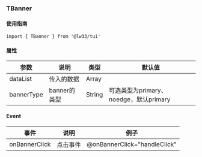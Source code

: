 ### TBanner

#### 使用指南

```vue
import { TBanner } from '@lw33/tui'
```

#### 属性


| 参数        | 说明               | 类型     | 默认值                         |
| ----------- | ------------------ | -------- | ------------------------------ |
| dataList    | 传入的数据        | Array     |                                |
| bannerType  | banner的类型      | String    | 可选类型为primary、noedge，默认primary|

#### Event

| 事件   | 说明             | 例子                      |
| ------ | ---------------- | ------------------------- |
| onBannerClick | 点击事件        | @onBannerClick="handleClick"  |